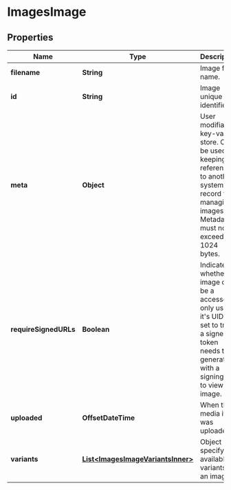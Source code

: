 

# ImagesImage


## Properties

| Name | Type | Description | Notes |
|------------ | ------------- | ------------- | -------------|
|**filename** | **String** | Image file name. |  [optional] [readonly] |
|**id** | **String** | Image unique identifier. |  [optional] [readonly] |
|**meta** | **Object** | User modifiable key-value store. Can be used for keeping references to another system of record for managing images. Metadata must not exceed 1024 bytes. |  [optional] |
|**requireSignedURLs** | **Boolean** | Indicates whether the image can be a accessed only using it&#39;s UID. If set to true, a signed token needs to be generated with a signing key to view the image. |  [optional] |
|**uploaded** | **OffsetDateTime** | When the media item was uploaded. |  [optional] [readonly] |
|**variants** | [**List&lt;ImagesImageVariantsInner&gt;**](ImagesImageVariantsInner.md) | Object specifying available variants for an image. |  [optional] [readonly] |



